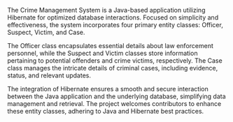 The Crime Management System is a Java-based application utilizing Hibernate for optimized database interactions. Focused on simplicity and effectiveness, the system incorporates four primary entity classes: Officer, Suspect, Victim, and Case.

The Officer class encapsulates essential details about law enforcement personnel, while the Suspect and Victim classes store information pertaining to potential offenders and crime victims, respectively. The Case class manages the intricate details of criminal cases, including evidence, status, and relevant updates.

The integration of Hibernate ensures a smooth and secure interaction between the Java application and the underlying database, simplifying data management and retrieval. The project welcomes contributors to enhance these entity classes, adhering to Java and Hibernate best practices.
